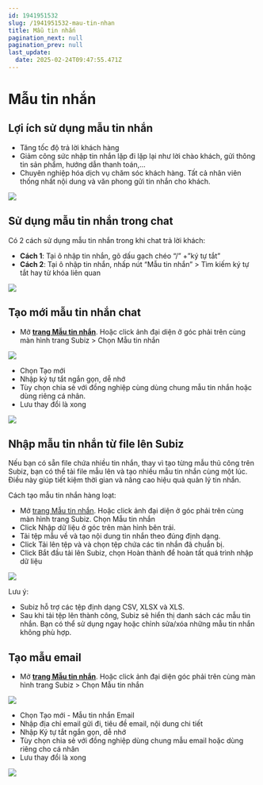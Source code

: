 ```yaml
---
id: 1941951532
slug: /1941951532-mau-tin-nhan
title: Mẫu tin nhắn
pagination_next: null
pagination_prev: null
last_update:
  date: 2025-02-24T09:47:55.471Z
---
```


# Mẫu tin nhắn

## Lợi ích sử dụng mẫu tin nhắn


- Tăng tốc độ trả lời khách hàng
- Giảm công sức nhập tin nhắn lặp đi lặp lại như lời chào khách, gửi thông tin sản phẩm, hướng dẫn thanh toán,...
- Chuyên nghiệp hóa dịch vụ chăm sóc khách hàng. Tất cả nhân viên thống nhất nội dung và văn phong gửi tin nhắn cho khách.


![](https://vcdn.subiz-cdn.com/file/fisgyrbblpjlupvsvcfl_acpxkgumifuoofoosble/unnamed.gif)

## Sử dụng mẫu tin nhắn trong chat


Có 2 cách sử dụng mẫu tin nhắn trong khi chat trả lời khách:

- **Cách 1**: Tại ô nhập tin nhắn, gõ dấu gạch chéo “/” +”ký tự tắt”
- **Cách 2**: Tại ô nhập tin nhắn, nhấp nút “Mẫu tin nhắn” > Tìm kiếm ký tự tắt hay từ khóa liên quan


![](https://vcdn.subiz-cdn.com/file/fisgyrbbouqhkvxjmukp_acpxkgumifuoofoosble/unnamed.png)

## Tạo mới mẫu tin nhắn chat


- Mở **[trang Mẫu tin nhắn](https://app.subiz.com.vn/settings/?message_template=true)**. Hoặc click ảnh đại diện ở góc phải trên cùng màn hình trang Subiz > Chọn Mẫu tin nhắn




![](https://vcdn.subiz-cdn.com/file/fisgyrbbtxyljvljbfrv_acpxkgumifuoofoosble/unnamed.png)




- Chọn Tạo mới
- Nhập ký tự tắt ngắn gọn, dễ nhớ
- Tùy chọn chia sẻ với đồng nghiệp cùng dùng chung mẫu tin nhắn hoặc dùng riêng cá nhân.
- Lưu thay đổi là xong


![](https://vcdn.subiz-cdn.com/file/fisgyrdmgpmkolunayda_acpxkgumifuoofoosble/unnamed.png)

## Nhập mẫu tin nhắn từ file lên Subiz


Nếu bạn có sẵn file chứa nhiều tin nhắn, thay vì tạo từng mẫu thủ công trên Subiz, bạn có thể tải file mẫu lên và tạo nhiều mẫu tin nhắn cùng một lúc. Điều này giúp tiết kiệm thời gian và nâng cao hiệu quả quản lý tin nhắn.

Cách tạo mẫu tin nhắn hàng loạt: 

- Mở [trang Mẫu tin nhắn](https://app.subiz.com.vn/settings/?message_template=true). Hoặc click ảnh đại diện ở góc phải trên cùng màn hình trang Subiz. Chọn Mẫu tin nhắn
- Click Nhập dữ liệu ở góc trên màn hình bên trái.
- Tải tệp mẫu về và tạo nội dung tin nhắn theo đúng định dạng.
- Click Tải lên tệp và và chọn tệp chứa các tin nhắn đã chuẩn bị.
- Click Bắt đầu tải lên Subiz, chọn Hoàn thành để hoàn tất quá trình nhập dữ liệu


![](https://vcdn.subiz-cdn.com/file/fisgyrbccpafmxfulmdw_acpxkgumifuoofoosble/unnamed.png)


Lưu ý: 

- Subiz hỗ trợ các tệp định dạng CSV, XLSX và XLS.
- Sau khi tải tệp lên thành công, Subiz sẽ hiển thị danh sách các mẫu tin nhắn. Bạn có thể sử dụng ngay hoặc chỉnh sửa/xóa những mẫu tin nhắn không phù hợp.
## Tạo mẫu email


- Mở **[trang Mẫu tin nhắn](https://app.subiz.com.vn/settings/?message_template=true)**. Hoặc click ảnh đại diện góc phải trên cùng màn hình trang Subiz > Chọn Mẫu tin nhắn


![](https://vcdn.subiz-cdn.com/file/fisgyrbbtxyljvljbfrv_acpxkgumifuoofoosble/unnamed.png)
- Chọn Tạo mới - Mẫu tin nhắn Email
- Nhập địa chỉ email gửi đi, tiêu đề email, nội dung chi tiết
- Nhập Ký tự tắt ngắn gọn, dễ nhớ
- Tùy chọn chia sẻ với đồng nghiệp dùng chung mẫu email hoặc dùng riêng cho cá nhân
- Lưu thay đổi là xong


![](https://vcdn.subiz-cdn.com/file/fisgyrbchfawpvzzuqfn_acpxkgumifuoofoosble/unnamed.png)